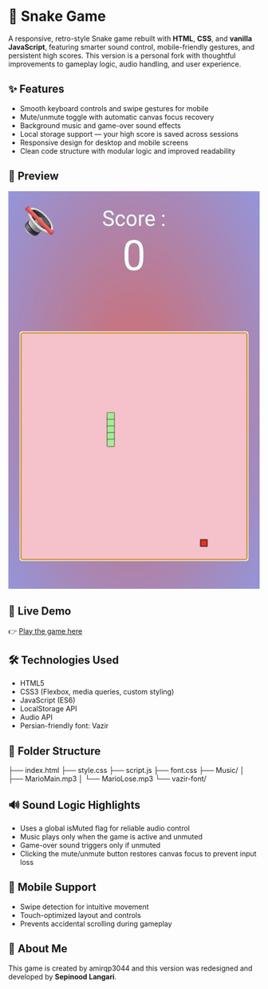 #  🐍 Snake Game
A responsive, retro-style Snake game rebuilt with **HTML**, **CSS**, and **vanilla JavaScript**, featuring smarter sound control, mobile-friendly gestures, and persistent high scores. This version is a personal fork with thoughtful improvements to gameplay logic, audio handling, and user experience.

## ✨ Features

- Smooth keyboard controls and swipe gestures for mobile
- Mute/unmute toggle with automatic canvas focus recovery
- Background music and game-over sound effects
- Local storage support — your high score is saved across sessions
- Responsive design for desktop and mobile screens
- Clean code structure with modular logic and improved readability

## 📸 Preview

![Screenshot](/Screenshot.jpg)

## 🚀 Live Demo

👉 [Play the game here](https://sepinoodl.github.io/Snake-game/)

## 🛠️ Technologies Used

- HTML5
- CSS3 (Flexbox, media queries, custom styling)
- JavaScript (ES6)
- LocalStorage API
- Audio API
- Persian-friendly font: Vazir

## 📁 Folder Structure

├── index.html
├── style.css
├── script.js
├── font.css
├── Music/
│   ├── MarioMain.mp3
│   └── MarioLose.mp3
└── vazir-font/

## 🔊 Sound Logic Highlights

- Uses a global isMuted flag for reliable audio control
- Music plays only when the game is active and unmuted
- Game-over sound triggers only if unmuted
- Clicking the mute/unmute button restores canvas focus to prevent input loss

## 📱 Mobile Support

- Swipe detection for intuitive movement
- Touch-optimized layout and controls
- Prevents accidental scrolling during gameplay

## 🧠 About Me

This game is created by amirqp3044 and this version was redesigned and developed by **Sepinood Langari**.
